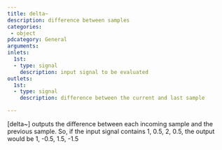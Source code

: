 ```yaml
---
title: delta~
description: difference between samples
categories:
 - object
pdcategory: General
arguments:
inlets:
  1st:
  - type: signal
    description: input signal to be evaluated
outlets:
  1st:
  - type: signal
    description: difference between the current and last sample

---
```


[delta~] outputs the difference between each incoming sample and the previous sample. So, if the input signal contains 1, 0.5, 2, 0.5, the output would be 1, -0.5, 1.5, -1.5


